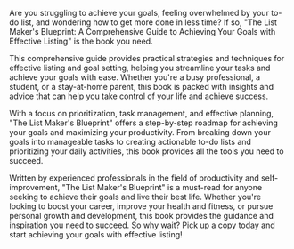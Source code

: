 Are you struggling to achieve your goals, feeling overwhelmed by your to-do list, and wondering how to get more done in less time? If so, "The List Maker's Blueprint: A Comprehensive Guide to Achieving Your Goals with Effective Listing" is the book you need.

This comprehensive guide provides practical strategies and techniques for effective listing and goal setting, helping you streamline your tasks and achieve your goals with ease. Whether you're a busy professional, a student, or a stay-at-home parent, this book is packed with insights and advice that can help you take control of your life and achieve success.

With a focus on prioritization, task management, and effective planning, "The List Maker's Blueprint" offers a step-by-step roadmap for achieving your goals and maximizing your productivity. From breaking down your goals into manageable tasks to creating actionable to-do lists and prioritizing your daily activities, this book provides all the tools you need to succeed.

Written by experienced professionals in the field of productivity and self-improvement, "The List Maker's Blueprint" is a must-read for anyone seeking to achieve their goals and live their best life. Whether you're looking to boost your career, improve your health and fitness, or pursue personal growth and development, this book provides the guidance and inspiration you need to succeed. So why wait? Pick up a copy today and start achieving your goals with effective listing!
